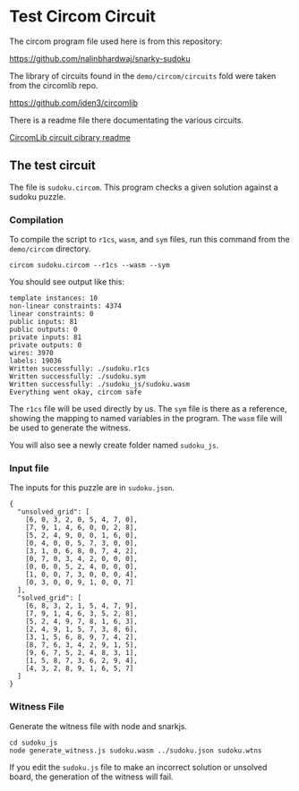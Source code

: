 # Test Circom Circuit

The circom program file used here is from this repository:

https://github.com/nalinbhardwaj/snarky-sudoku

The library of circuits found in the `demo/circom/circuits` fold were taken from the circomlib repo.

https://github.com/iden3/circomlib

There is a readme file there documentating the various circuits.


[CircomLib circuit cibrary readme](circuits/README.md)


## The test circuit

The file is `sudoku.circom`.  This program checks a given solution against a sudoku puzzle.


### Compilation
To compile the script to `r1cs`, `wasm`, and `sym` files, run this command from the `demo/circom` directory.

```
circom sudoku.circom --r1cs --wasm --sym
```

You should see output like this:
```
template instances: 10
non-linear constraints: 4374
linear constraints: 0
public inputs: 81
public outputs: 0
private inputs: 81
private outputs: 0
wires: 3970
labels: 19036
Written successfully: ./sudoku.r1cs
Written successfully: ./sudoku.sym
Written successfully: ./sudoku_js/sudoku.wasm
Everything went okay, circom safe
```
The `r1cs` file will be used directly by us.
The `sym` file is there as a reference, showing the mapping to named variables in the program.
The `wasm` file will be used to generate the witness.

You will also see a newly create folder named `sudoku_js`.

### Input file

The inputs for this puzzle are in `sudoku.json`.

```
{
  "unsolved_grid": [
    [6, 0, 3, 2, 0, 5, 4, 7, 0],
    [7, 9, 1, 4, 6, 0, 0, 2, 8],
    [5, 2, 4, 9, 0, 0, 1, 6, 0],
    [0, 4, 0, 0, 5, 7, 3, 0, 0],
    [3, 1, 0, 6, 8, 0, 7, 4, 2],
    [0, 7, 0, 3, 4, 2, 0, 0, 0],
    [0, 0, 0, 5, 2, 4, 0, 0, 0],
    [1, 0, 0, 7, 3, 0, 0, 0, 4],
    [0, 3, 0, 0, 9, 1, 0, 0, 7]
  ],
  "solved_grid": [
    [6, 8, 3, 2, 1, 5, 4, 7, 9],
    [7, 9, 1, 4, 6, 3, 5, 2, 8],
    [5, 2, 4, 9, 7, 8, 1, 6, 3],
    [2, 4, 9, 1, 5, 7, 3, 8, 6],
    [3, 1, 5, 6, 8, 9, 7, 4, 2],
    [8, 7, 6, 3, 4, 2, 9, 1, 5],
    [9, 6, 7, 5, 2, 4, 8, 3, 1],
    [1, 5, 8, 7, 3, 6, 2, 9, 4],
    [4, 3, 2, 8, 9, 1, 6, 5, 7]
  ]
}
```

### Witness File

Generate the witness file with node and snarkjs.

```
cd sudoku_js
node generate_witness.js sudoku.wasm ../sudoku.json sudoku.wtns
```

If you edit the `sudoku.js` file to make an incorrect solution or unsolved board, the generation of the witness will fail.
